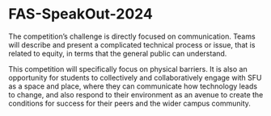 # FAS-SpeakOut-2024
The competition’s challenge is directly focused on communication. Teams will describe and present a complicated technical process or issue, that is related to equity, in terms that the general public can understand. 

This competition will specifically focus on physical barriers. It is also an opportunity for students to collectively and collaboratively engage with SFU as a space and place, where they can communicate how technology leads to change, and also respond to their environment as an avenue to create the conditions for success for their peers and the wider campus community.
